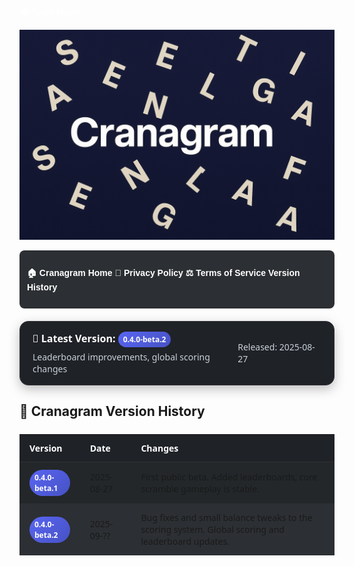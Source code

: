 <style>
  .version-table {
    width: 100%;
    border-collapse: collapse;
    margin: 24px 0;
    font-family: system-ui, -apple-system, Segoe UI, Roboto, Arial, sans-serif;
    font-size: 14px;
  }
  .version-table th, .version-table td {
    padding: 12px 16px;
    text-align: left;
    border-bottom: 1px solid #2f3136;
  }
  .version-table th {
    background: #1f2227;
    color: #fff;
    font-weight: 700;
  }
  .version-table tr:nth-child(even) {
    background: #2c2f33;
  }
  .version-table tr:nth-child(odd) {
    background: #23272a;
  }
  .version-badge {
    display: inline-block;
    padding: 4px 8px;
    border-radius: 999px;
    font-size: 12px;
    font-weight: 600;
    color: #fff;
  }
  .badge-beta   { background: linear-gradient(135deg, #5865F2, #4752C4); }
  .badge-stable { background: linear-gradient(135deg, #43B581, #2E8B57); }
  .badge-upcoming { background: linear-gradient(135deg, #FAA61A, #E67E22); }
  .badge-release { background: linear-gradient(135deg, #9B59B6, #6D3C91); }

    .latest-version {
    display: flex;
    align-items: center;
    justify-content: space-between;
    background: #1f2227;
    border: 1px solid #2f3136;
    border-radius: 14px;
    padding: 16px 20px;
    margin: 20px 0;
    box-shadow: 0 6px 18px rgba(0,0,0,.25);
    font-family: system-ui, -apple-system, Segoe UI, Roboto, Arial, sans-serif;
  }
  .latest-info {
    display: flex;
    flex-direction: column;
    gap: 6px;
  }
  .latest-title {
    font-size: 16px;
    font-weight: 700;
    color: #fff;
    margin: 0;
  }
  .latest-desc {
    font-size: 14px;
    color: #c9d1d9;
    margin: 0;
  }
</style>

 <a href="index.html" style="color:white; text-decoration:none; font-weight:bold; font-family:Arial, sans-serif;">🏠 Team Home</a>
 
![Cranagram](cranagram-banner.png)

<div style="
  background-color:#2c2f33;
  padding: 12px;
  display:flex;
  justify-content:center;
  gap: 30px;
  border-radius: 8px;
  margin-bottom: 20px;
">

  <a href="cranagram.html" style="color:white; text-decoration:none; font-weight:bold; font-family:Arial, sans-serif;">🏠 Cranagram Home</a>
  <a href="cranagram-privacy.html" style="color:white; text-decoration:none; font-weight:bold; font-family:Arial, sans-serif;">📜 Privacy Policy</a>
  <a href="cranagram-tos.html" style="color:white; text-decoration:none; font-weight:bold; font-family:Arial, sans-serif;">⚖️ Terms of Service</a>
  <a href="cranagram-version.html" style="color:white; text-decoration:none; font-weight:bold; font-family:Arial, sans-serif;">Version History</a>


</div>


<div class="latest-version">
  <div class="latest-info">
    <p class="latest-title">🚀 Latest Version: <span class="version-badge badge-beta">0.4.0-beta.2</span></p>
    <p class="latest-desc">Leaderboard improvements, global scoring changes</p>
  </div>
  <div>
    <p class="latest-desc">Released: 2025-08-27</p>
  </div>
</div>

<h2>📜 Cranagram Version History</h2>
<table class="version-table">
  <thead>
    <tr>
      <th>Version</th>
      <th>Date</th>
      <th>Changes</th>
    </tr>
  </thead>
  <tbody>
    <tr>
      <td><span class="version-badge badge-beta">0.4.0-beta.1</span></td>
      <td>2025-08-27</td>
      <td>First public beta. Added leaderboards, core scramble gameplay is stable.</td>
    </tr>
    <tr>
      <td><span class="version-badge badge-beta">0.4.0-beta.2</span></td>
      <td>2025-09-??</td>
      <td>Bug fixes and small balance tweaks to the scoring system. Global scoring and leaderboard updates.</td>
    </tr>
  </tbody>
</table>
